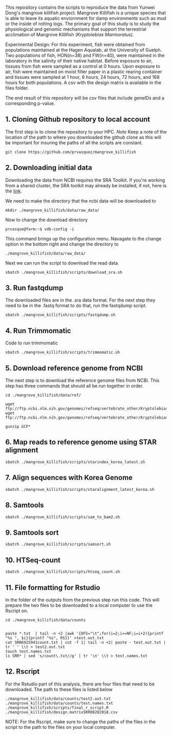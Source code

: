 This repository contains the scripts to reproduce the data from Yunwei Dong's mangrove killifish project. Mangrove Killifish is a unique species that is able to leave its aquatic enviornment for damp environments such as mud or the inside of rotting logs. The primary goal of this study is to study the physiological and genomic mechanisms that support the terrestrial acclimation of Mangrove Killifish (_Kryptolebias Marmoratus_).

Experimental Design: For this experiment, fish were obtained from populations maintained at the Hagen Aqualab, at the University of Guelph. Two populations of fish, HON(n=38) and FW(n=40), were maintained in the laboratory in the salinity of their native habitat. Before exposure to air, tissues from fish were sampled as a control at 0 hours. Upon exposure to air, fish were maintained on moist filter paper in a plastic rearing container and tissues were sampled at 1 hour, 6 hours, 24 hours, 72 hours, and 168 hours for both populations.
A csv with the design matrix is available in the files folder.

The end result of this repository will be csv files that include geneIDs and a corresponding p-value.



## 1. Cloning Github repository to local account
The first step is to clone the repository to your HPC.
*Note* Keep a note of the location of the path to where you downloaded the github clone as this will be important for insuring the paths of all the scripts are constant.
```
git clone https://github.com/prvasquez/mangrove_killifish
```

## 2. Downloading initial data
Downloading the data from NCBI requires the SRA Toolkit. If you're working from a shared cluster, the SRA toolkit may already be installed, if not, here is the [link](https://www.ncbi.nlm.nih.gov/sra/docs/toolkitsoft/).

We need to make the directory that the ncbi data will be downloaded to
```
mkdir ./mangrove_killifish/data/raw_data/
```
Now to change the download directory
```
prvasque@farm:~$ vdb-config -i
```

This command brings up the configuration menu. Navagate to the change option in the bottom right and change the directory to 
```
./mangrove_killifish/data/raw_data/
```

Next we can run the script to download the read data.
```
sbatch ./mangrove_killifish/scripts/download_sra.sh
```

## 3. Run fastqdump
The downloaded files are in the .sra data format. For the next step they need to be in the .fastq format to do that, run the fastqdump script.
```
sbatch ./mangrove_killifish/scripts/fastqdump.sh
```

## 4. Run Trimmomatic
Code to run trimmomatic
```
sbatch ./mangrove_killifish/scripts/trimmomatic.sh
```

## 5. Download reference genome from NCBI
The next step is to download the reference genome files from NCBI.
This step has three commands that should all be run together in order.
```
cd ./mangrove_killifish/data/ref/

wget ftp://ftp.ncbi.nlm.nih.gov/genomes/refseq/vertebrate_other/Kryptolebias_marmoratus/latest_assembly_versions/GCF_001649575.1_ASM164957v1/GCF_001649575.1_ASM164957v1_genomic.gff.gz
wget ftp://ftp.ncbi.nlm.nih.gov/genomes/refseq/vertebrate_other/Kryptolebias_marmoratus/latest_assembly_versions/GCF_001649575.1_ASM164957v1/GCF_001649575.1_ASM164957v1_genomic.fna.gz

gunzip GCF*
```

## 6. Map reads to reference genome using STAR alignment
```
sbatch ./mangrove_killifish/scripts/starindex_korea_latest.sh
```
## 7. Align sequences with Korea Genome
```
sbatch ./mangrove_killifish/scripts/staralignment_latest_korea.sh
```
## 8. Samtools
```
sbatch ./mangrove_killifish/scripts/sam_to_bam2.sh
```
## 9. Samtools sort
```
sbatch ./mangrove_killifish/scripts/samsort.sh
```
## 10. HTSeq-count
```
sbatch ./mangrove_killifish/scripts/htseq_count.sh
```
## 11. File formatting for Rstudio
In the folder of the outputs from the previous step run this code. This will prepare the two files to be downloaded to a local computer to use the Rscript on.
```
cd ./mangrove_killifish/data/counts


paste *.txt  | tail -n +2 |awk '{OFS="\t";for(i=2;i<=NF;i=i+2){printf "%s ", $i}{printf "%s", RS}}' >test.out.txt
cat SRR6925941count.txt | cut -f 1| tail -n +2| paste - test.out.txt | tr ' ' \\t > test2.out.txt 
touch test.names.txt
ls SRR* | sed 's/count\.txt//g' | tr '\n' \\t > test.names.txt
```
## 12. Rscript
For the Rstudio part of this analysis, there are four files that need to be downloaded. The path to these files is listed below
```
./mangrove_killifish/data/counts/test2.out.txt
./mangrove_killifish/data/counts/test.names.txt
./mangrove_killifish/scripts/final_r_script.R
./mangrove_killifish/design.matrixSRR08282018.csv
```
NOTE: For the Rscript, make sure to change the paths of the files in the script to the path to the files on your local computer.


